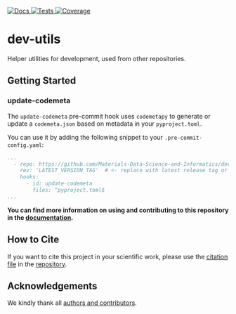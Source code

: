 [
![Docs](https://img.shields.io/badge/read-docs-success)
](https://materials-data-science-and-informatics.github.io/dev-utils)
[
![Tests](https://img.shields.io/github/actions/workflow/status/Materials-Data-Science-and-Informatics/dev-utils/ci.yml?branch=main&label=tests)
](https://github.com/Materials-Data-Science-and-Informatics/dev-utils/actions?query=workflow:ci)
[
![Coverage](https://materials-data-science-and-informatics.github.io/dev-utils/main/coverage.svg)
](https://materials-data-science-and-informatics.github.io/dev-utils/main/coverage)

<!-- --8<-- [start:abstract] -->
# dev-utils

Helper utilities for development, used from other repositories.

<!-- --8<-- [end:abstract] -->
<!-- --8<-- [start:quickstart] -->

## Getting Started

### update-codemeta

The `update-codemeta` pre-commit hook uses `codemetapy` to generate or update
a `codemeta.json` based on metadata in your `pyproject.toml`.

You can use it by adding the following snippet to your `.pre-commit-config.yaml`:

```yaml
...
  - repo: https://github.com/Materials-Data-Science-and-Informatics/dev-utils
    rev: 'LATEST_VERSION_TAG'  # <- replace with latest release tag or commit hash
    hooks:
      - id: update-codemeta
        files: ^pyproject.toml$
...
```
<!-- --8<-- [end:quickstart] -->

**You can find more information on using and contributing to this repository in the
[documentation](https://materials-data-science-and-informatics.github.io/dev-utils).**

<!-- --8<-- [start:citation] -->

## How to Cite

If you want to cite this project in your scientific work,
please use the [citation file](https://citation-file-format.github.io/)
in the [repository](https://github.com/Materials-Data-Science-and-Informatics/dev-utils/blob/main/CITATION.cff).

<!-- --8<-- [end:citation] -->
<!-- --8<-- [start:acknowledgements] -->

## Acknowledgements

We kindly thank all
[authors and contributors](https://materials-data-science-and-informatics.github.io/dev-utils/main/credits).


<!-- --8<-- [end:acknowledgements] -->

